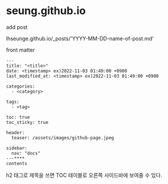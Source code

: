 # seung.github.io

add post

lhseunge.github.io/_posts/'YYYY-MM-DD-name-of-post.md'

front matter

```
---
title: "<title>"
date: <timestamp> ex)2022-11-03 01:49:00 +0900
last_modified_at: <timestamp> ex)2022-11-03 01:49:00 +0900

categories:
  - <category>

tags: 
  - <tag>

toc: true
toc_sticky: true

header: 
  teaser: /assets/images/github-page.jpeg

sidebar:
  nav: "docs"
---****
contents
```
h2 태그로 제목을 쓰면
TOC 테이블로 오른쪽 사이드바에 보여줄 수 있다.
